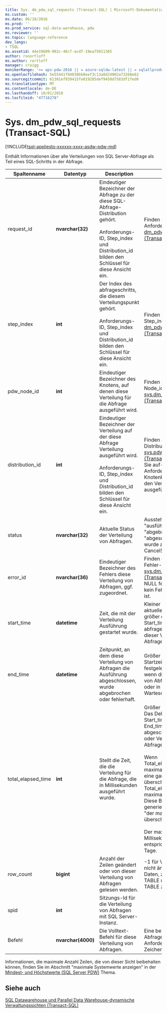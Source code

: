 ```yaml
---
title: Sys. dm_pdw_sql_requests (Transact-SQL) | Microsoft-Dokumentation
ms.custom: ''
ms.date: 06/10/2016
ms.prod: ''
ms.prod_service: sql-data-warehouse, pdw
ms.reviewer: ''
ms.topic: language-reference
dev_langs:
- TSQL
ms.assetid: 44e19609-902c-46cf-acdf-19ea75011365
author: ronortloff
ms.author: rortloff
manager: craigg
monikerRange: '>= aps-pdw-2016 || = azure-sqldw-latest || = sqlallproducts-allversions'
ms.openlocfilehash: 5e55441f84038bb8eef3c13a8d24002a73268e62
ms.sourcegitcommit: 61381ef939415fe019285def9450d7583df1fed0
ms.translationtype: MT
ms.contentlocale: de-DE
ms.lasthandoff: 10/01/2018
ms.locfileid: "47716278"
---
```

# <a name="sysdmpdwsqlrequests-transact-sql"></a>Sys. dm_pdw_sql_requests (Transact-SQL)
[!INCLUDE[tsql-appliesto-xxxxxx-xxxx-asdw-pdw-md](../../includes/tsql-appliesto-xxxxxx-xxxx-asdw-pdw-md.md)]

  Enthält Informationen über alle Verteilungen von SQL Server-Abfrage als Teil eines SQL-Schritts in der Abfrage.  
  
|Spaltenname|Datentyp|Description|Bereich|  
|-----------------|---------------|-----------------|-----------|  
|request_id|**nvarchar(32)**|Eindeutiger Bezeichner der Abfrage zu der diese SQL-Abfrage-Distribution gehört.<br /><br /> Anforderungs-ID, Step_index und Distribution_id bilden den Schlüssel für diese Ansicht ein.|Finden Sie im Anforderungs-ID [dm_pdw_exec_requests &#40;Transact-SQL&#41;](../../relational-databases/system-dynamic-management-views/sys-dm-pdw-exec-requests-transact-sql.md).|  
|step_index|**int**|Der Index des abfrageschritts, die diesem Verteilungspunkt gehört.<br /><br /> Anforderungs-ID, Step_index und Distribution_id bilden den Schlüssel für diese Ansicht ein.|Finden Sie unter Step_index in [dm_pdw_request_steps &#40;Transact-SQL&#41;](../../relational-databases/system-dynamic-management-views/sys-dm-pdw-request-steps-transact-sql.md).|  
|pdw_node_id|**int**|Eindeutiger Bezeichner des Knotens, auf denen diese Verteilung für die Abfrage ausgeführt wird.|Finden Sie unter Node_id in [sys.dm_pdw_nodes &#40;Transact-SQL&#41;](../../relational-databases/system-dynamic-management-views/sys-dm-pdw-nodes-transact-sql.md).|  
|distribution_id|**int**|Eindeutiger Bezeichner der Verteilung auf der diese Abfrage Verteilung ausgeführt wird.<br /><br /> Anforderungs-ID, Step_index und Distribution_id bilden den Schlüssel für diese Ansicht ein.|Finden Sie unter Distribution_id in [sys.pdw_distributions &#40;Transact-SQL&#41;](../../relational-databases/system-catalog-views/sys-pdw-distributions-transact-sql.md). Legen Sie auf-1 für Anforderungen, die im Knotenbereich nicht den Verteilungsbereich ausgeführt.|  
|status|**nvarchar(32)**|Aktuelle Status der Verteilung von Abfragen.|Ausstehend "" "ausführen", "Fehler", "abgebrochen", "abgeschlossen", wurde abgebrochen, CancelSubmitted|  
|error_id|**nvarchar(36)**|Eindeutiger Bezeichner des Fehlers diese Verteilung von Abfragen, ggf. zugeordnet.|Finden Sie unter Fehler-ID in [sys.dm_pdw_errors &#40;Transact-SQL&#41;](../../relational-databases/system-dynamic-management-views/sys-dm-pdw-errors-transact-sql.md). Auf NULL festgelegt, wenn kein Fehler aufgetreten ist.|  
|start_time|**datetime**|Zeit, die mit der Verteilung Ausführung gestartet wurde.|Kleiner oder gleich der aktuellen Zeit und größer oder gleich Start_time des abfrageschritts gehört dieser Verteilung von Abfragen|  
|end_time|**datetime**|Zeitpunkt, an dem diese Verteilung von Abfragen die Ausführung abgeschlossen, wurde abgebrochen oder fehlerhaft.|Größer oder gleich der Startzeit oder auf NULL festgelegt werden, wenn die Verteilung von Abfragen laufende oder in der Warteschlange ist.|  
|total_elapsed_time|**int**|Stellt die Zeit, die die Verteilung für die Abfrage, die in Millisekunden ausgeführt wurde.|Größer oder gleich 0. Das Delta der Start_time gleich und End_time abgeschlossen, Fehler, oder Verteilungen der Abfrage abgebrochen.<br /><br /> Wenn Total_elapsed_time den maximalen Wert für eine ganze Zahl überschreitet, weiterhin Total_elapsed_time der maximale Wert sein. Diese Bedingung generiert die Warnung "der maximale Wert überschritten wurde."<br /><br /> Der maximale Wert in Millisekunden entspricht rund 24,8 Tage.|  
|row_count|**bigint**|Anzahl der Zeilen geändert oder von dieser Verteilung von Abfragen gelesen werden.|-1 für Vorgänge, die nicht ändern oder Daten, z. B. CREATE TABLE und DROP TABLE zurück.|  
|spid|**int**|Sitzungs-Id für die Verteilung von Abfragen mit SQL Server-Instanz.||  
|Befehl|**nvarchar(4000)**|Die Volltext-Befehl für diese Verteilung von Abfragen.|Eine beliebige gültige Abfrage oder einen Anforderung-Zeichenfolge.|  
  
 Informationen, die maximale Anzahl Zeilen, die von dieser Sicht beibehalten können, finden Sie im Abschnitt "maximale Systemwerte anzeigen" in der [Mindest- und Höchstwerte (SQL Server PDW)](http://msdn.microsoft.com/5243f018-2713-45e3-9b61-39b2a57401b9) Thema.  
  
## <a name="see-also"></a>Siehe auch  
 [SQL Datawarehouse und Parallel Data Warehouse-dynamische Verwaltungssichten &#40;Transact-SQL&#41;](../../relational-databases/system-dynamic-management-views/sql-and-parallel-data-warehouse-dynamic-management-views.md)  
  
  
